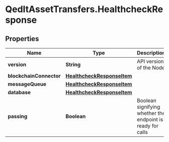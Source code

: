 # QedItAssetTransfers.HealthcheckResponse

## Properties
Name | Type | Description | Notes
------------ | ------------- | ------------- | -------------
**version** | **String** | API version of the Node | [optional] 
**blockchainConnector** | [**HealthcheckResponseItem**](HealthcheckResponseItem.md) |  | [optional] 
**messageQueue** | [**HealthcheckResponseItem**](HealthcheckResponseItem.md) |  | [optional] 
**database** | [**HealthcheckResponseItem**](HealthcheckResponseItem.md) |  | [optional] 
**passing** | **Boolean** | Boolean signifying whether the endpoint is ready for calls | [optional] 


